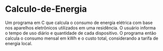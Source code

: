 # Calculo-de-Energia
Um programa em C que calcula o consumo de energia elétrica com base nos aparelhos eletrônicos utilizados em uma residência. O usuário informa o tempo de uso diário e quantidade de cada dispositivo. O programa então calcula o consumo mensal em kWh e o custo total, considerando a tarifa de energia local.
